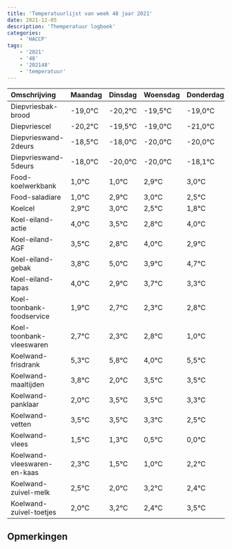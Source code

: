 ```yaml
---
title: 'Temperatuurlijst van week 48 jaar 2021'
date: 2021-12-05
description: 'Themperatuur logboek'
categories:
    - 'HACCP'
tags:
    - '2021'
    - '48'
    - '202148'
    - 'temperatuur'
---
```

|Omschrijving|Maandag|Dinsdag|Woensdag|Donderdag|Vrijdag|Zaterdag|Zondag|
|:---|:---|:---|:---|:---|:---|:---|:---|
|Diepvriesbak-brood|-19,0°C|-20,2°C|-19,5°C|-19,0°C|-21,0°C|-21,0°C|-19,1°C|
|Diepvriescel|-20,2°C|-19,5°C|-19,0°C|-21,0°C|-21,0°C|-19,1°C|-19,0°C|
|Diepvrieswand-2deurs|-18,5°C|-18,0°C|-20,0°C|-20,0°C|-18,1°C|-18,0°C|-18,5°C|
|Diepvrieswand-5deurs|-18,0°C|-20,0°C|-20,0°C|-18,1°C|-18,0°C|-18,5°C|-19,2°C|
|Food-koelwerkbank|1,0°C|1,0°C|2,9°C|3,0°C|2,5°C|1,8°C|3,0°C|
|Food-saladiare|1,0°C|2,9°C|3,0°C|2,5°C|1,8°C|3,0°C|1,9°C|
|Koelcel|2,9°C|3,0°C|2,5°C|1,8°C|3,0°C|1,9°C|2,7°C|
|Koel-eiland-actie|4,0°C|3,5°C|2,8°C|4,0°C|2,9°C|3,7°C|3,3°C|
|Koel-eiland-AGF|3,5°C|2,8°C|4,0°C|2,9°C|3,7°C|3,3°C|3,8°C|
|Koel-eiland-gebak|3,8°C|5,0°C|3,9°C|4,7°C|4,3°C|4,8°C|3,0°C|
|Koel-eiland-tapas|4,0°C|2,9°C|3,7°C|3,3°C|3,8°C|2,0°C|3,5°C|
|Koel-toonbank-foodservice|1,9°C|2,7°C|2,3°C|2,8°C|1,0°C|2,5°C|2,5°C|
|Koel-toonbank-vleeswaren|2,7°C|2,3°C|2,8°C|1,0°C|2,5°C|2,5°C|2,3°C|
|Koelwand-frisdrank|5,3°C|5,8°C|4,0°C|5,5°C|5,5°C|5,3°C|4,5°C|
|Koelwand-maaltijden|3,8°C|2,0°C|3,5°C|3,5°C|3,3°C|2,5°C|2,0°C|
|Koelwand-panklaar|2,0°C|3,5°C|3,5°C|3,3°C|2,5°C|2,0°C|3,2°C|
|Koelwand-vetten|3,5°C|3,5°C|3,3°C|2,5°C|2,0°C|3,2°C|2,4°C|
|Koelwand-vlees|1,5°C|1,3°C|0,5°C|0,0°C|1,2°C|0,4°C|1,5°C|
|Koelwand-vleeswaren-en-kaas|2,3°C|1,5°C|1,0°C|2,2°C|1,4°C|2,5°C|1,4°C|
|Koelwand-zuivel-melk|2,5°C|2,0°C|3,2°C|2,4°C|3,5°C|2,4°C|3,4°C|
|Koelwand-zuivel-toetjes|2,0°C|3,2°C|2,4°C|3,5°C|2,4°C|3,4°C|2,0°C|

## Opmerkingen


